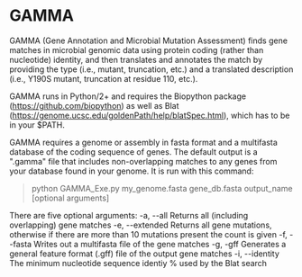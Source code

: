 # GAMMA
GAMMA (Gene Annotation and Microbial Mutation Assessment) finds gene matches in microbial genomic data using protein coding (rather than nucleotide) identity, and then translates and annotates the match by providing the type (i.e., mutant, truncation, etc.) and a translated description (i.e., Y190S mutant, truncation at residue 110, etc.).

GAMMA runs in Python/2+ and requires the Biopython package (https://github.com/biopython) as well as Blat (https://genome.ucsc.edu/goldenPath/help/blatSpec.html), which has to be in your $PATH.

GAMMA requires a genome or assembly in fasta format and a multifasta database of the coding sequence of genes. The default output is a ".gamma" file that includes non-overlapping matches to any genes from your database found in your genome. It is run with this command:

> python GAMMA_Exe.py my_genome.fasta gene_db.fasta output_name [optional arguments]

There are five optional arguments:
  -a, --all           Returns all (including overlapping) gene matches
  -e, --extended      Returns all gene mutations, otherwise if there are more than 10 mutations present the count is given
  -f, --fasta         Writes out a multifasta file of the gene matches
  -g, -gff            Generates a general feature format (.gff) file of the output gene matches
  -i, --identity      The minimum nucleotide sequence identiy % used by the Blat search

